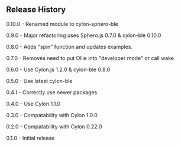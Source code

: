 ## Release History

0.10.0 - Renamed module to cylon-sphero-ble

0.9.0 - Major refactoring uses Sphero.js 0.7.0 & cylon-ble 0.10.0

0.8.0 - Adds "spin" function and updates examples.

0.7.0 - Removes need to put Ollie into "developer mode" or call wake.

0.6.0 - Use Cylon.js 1.2.0 & cylon-ble 0.8.0

0.5.0 - Use latest cylon-ble

0.4.1 - Correctly use newer packages

0.4.0 - Use Cylon 1.1.0

0.3.0 - Compatability with Cylon 1.0.0

0.2.0 - Compatability with Cylon 0.22.0

0.1.0 - Initial release
